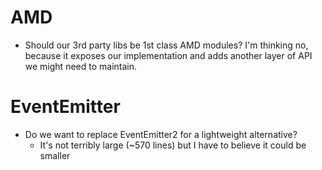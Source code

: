 ﻿# AMD
- Should our 3rd party libs be 1st class AMD modules? I'm thinking no, because it exposes our implementation and adds another layer of API we might need to maintain.

# EventEmitter
- Do we want to replace EventEmitter2 for a lightweight alternative?
	- It's not terribly large (~570 lines) but I have to believe it could be smaller
